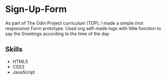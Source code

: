 # Sign-Up-Form
As part of The Odin Project curriculum (TOP), I made a simple (not responsive) Form prototype. 
Used svg self-made logo with little function to say the Greetings according to the time of the day

## Skills
- HTML5
- CSS3
- JavaScript
